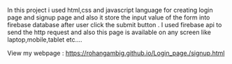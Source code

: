 In this project i used html,css and javascript language for creating login page and signup page and also it store the input value of the form into firebase database after user click the submit button . I used firebase api to send the http request  and also this page is available on any screen like laptop,mobile,tablet etc....

View my webpage : 
https://rohangambig.github.io/Login_page./signup.html
